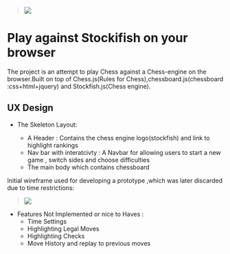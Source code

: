 > ![](https://github.com/rbnphlp/Chessapp/blob/master/img/stockfish/stockfish%20resized.png)	
# Play against Stockifish on your browser 


The project is an attempt to play Chess against a Chess-engine on the browser.Built on top of Chess.js(Rules for Chess),chessboard.js(chessboard :css+html+jquery) 
and Stockfish.js(Chess engine).


## UX Design 

+ The Skeleton Layout:


    - A Header : Contains the chess engine logo(stockfish) and link to highlight rankings 
    - Nav bar with interatcivty : A  Navbar for allowing users to start a new game , switch sides and choose difficulties
    - The main body which contains chessboard 

Initial wireframe used for developing a prototype ,which was later discarded due to time restrictions:

> ![](https://github.com/rbnphlp/Chessapp/blob/master/img/stockfish/Initialwireframe_chess.png)	

+ Features Not Implemented or nice to Haves :
    - Time Settings
    - Highlighting Legal Moves
    - Highlighting Checks 
    - Move History and replay to previous moves







